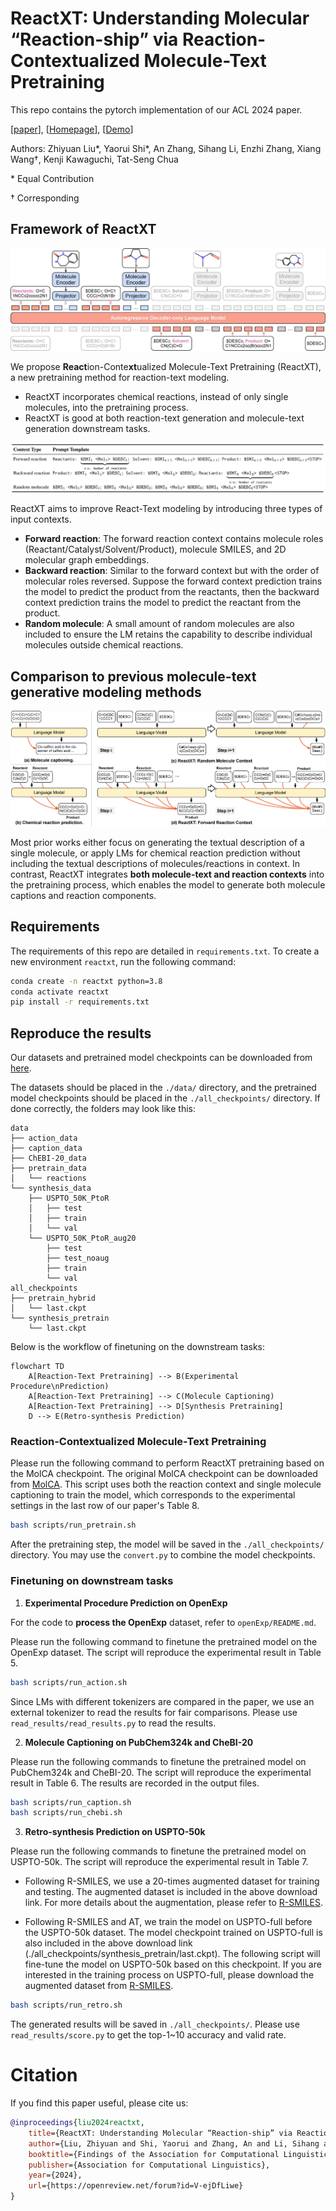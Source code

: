 # ReactXT: Understanding Molecular “Reaction-ship” via Reaction-Contextualized Molecule-Text Pretraining

This repo contains the pytorch implementation of our ACL 2024 paper.

[[paper](https://www.arxiv.org/abs/2405.14225)], [[Homepage](https://syr-cn.github.io/ReactXT/)], [[Demo](https://587c2df8dd6e3edd53.gradio.live/)]

Authors: Zhiyuan Liu*, Yaorui Shi*, An Zhang, Sihang Li, Enzhi Zhang, Xiang Wang†, Kenji Kawaguchi, Tat-Seng Chua

\* Equal Contribution

† Corresponding

## Framework of ReactXT

![fig1](./figures/frameworks.jpg)

We propose **React**ion-Conte**xt**ualized Molecule-Text Pretraining (ReactXT), a new pretraining method for reaction-text modeling.
- ReactXT incorporates chemical reactions, instead of only single molecules, into the pretraining process.
- ReactXT is good at both reaction-text generation and molecule-text generation downstream tasks.


![fig1](./figures/context.jpg)

ReactXT aims to improve React-Text modeling by introducing three types of input contexts.
- **Forward reaction**: The forward reaction context contains molecule roles (Reactant/Catalyst/Solvent/Product), molecule SMILES, and 2D molecular graph embeddings.
- **Backward reaction**: Similar to the forward context but with the order of molecular roles reversed. Suppose the forward context prediction trains the model to predict the product from the reactants, then the backward context prediction trains the model to predict the reactant from the product.
- **Random molecule**: A small amount of random molecules are also included to ensure the LM retains the capability to describe individual molecules outside chemical reactions.


## Comparison to previous molecule-text generative modeling methods

![fig1](./figures/comparison.jpg)

Most prior works either focus on generating the textual description of a single molecule, or apply LMs for chemical reaction prediction without including the textual descriptions of molecules/reactions in context.
In contrast, ReactXT integrates **both molecule-text and reaction contexts** into the pretraining process, which enables the model to generate both molecule captions and reaction components.


## Requirements

The requirements of this repo are detailed in `requirements.txt`. To create a new environment `reactxt`, run the following command:

```bash
conda create -n reactxt python=3.8
conda activate reactxt
pip install -r requirements.txt
```

## Reproduce the results

Our datasets and pretrained model checkpoints can be downloaded from [here](https://osf.io/e68v4/files/osfstorage).

The datasets should be placed in the `./data/` directory, and the pretrained model checkpoints should be placed in the `./all_checkpoints/` directory. If done correctly, the folders may look like this:
```
data
├── action_data
├── caption_data
├── ChEBI-20_data
├── pretrain_data
│   └── reactions
└── synthesis_data
    ├── USPTO_50K_PtoR
    │   ├── test
    │   ├── train
    │   └── val
    └── USPTO_50K_PtoR_aug20
        ├── test
        ├── test_noaug
        ├── train
        └── val
all_checkpoints
├── pretrain_hybrid
│   └── last.ckpt
└── synthesis_pretrain
    └── last.ckpt
```

Below is the workflow of finetuning on the downstream tasks:
```mermaid
flowchart TD
    A[Reaction-Text Pretraining] --> B(Experimental Procedure\nPrediction)
    A[Reaction-Text Pretraining] --> C(Molecule Captioning)
    A[Reaction-Text Pretraining] --> D[Synthesis Pretraining]
    D --> E(Retro-synthesis Prediction)
```

### Reaction-Contextualized Molecule-Text Pretraining

Please run the following command to perform ReactXT pretraining based on the MolCA checkpoint.
The original MolCA checkpoint can be downloaded from [MolCA](https://github.com/eltociear/MolCA).
This script uses both the reaction context and single molecule captioning to train the model, which corresponds to the experimental settings in the last row of our paper's Table 8.

```bash
bash scripts/run_pretrain.sh
```

After the pretraining step, the model will be saved in the `./all_checkpoints/` directory. You may use the `convert.py` to combine the model checkpoints. 

### Finetuning on downstream tasks

1. **Experimental Procedure Prediction on OpenExp**

For the code to **process the OpenExp** dataset, refer to `openExp/README.md`.

Please run the following command to finetune the pretrained model on the OpenExp dataset. The script will reproduce the experimental result in Table 5.

```bash
bash scripts/run_action.sh
```

Since LMs with different tokenizers are compared in the paper, we use an external tokenizer to read the results for fair comparisons. Please use `read_results/read_results.py` to read the results.

2. **Molecule Captioning on PubChem324k and CheBI-20**

Please run the following commands to finetune the pretrained model on PubChem324k and CheBI-20. The script will reproduce the experimental result in Table 6. The results are recorded in the output files.

```bash
bash scripts/run_caption.sh
bash scripts/run_chebi.sh
```

3. **Retro-synthesis Prediction on USPTO-50k**

Please run the following commands to finetune the pretrained model on USPTO-50k. The script will reproduce the experimental result in Table 7.

- Following R-SMILES, we use a 20-times augmented dataset for training and testing. The augmented dataset is included in the above download link. For more details about the augmentation, please refer to [R-SMILES](https://github.com/otori-bird/retrosynthesis).

- Following R-SMILES and AT, we train the model on USPTO-full before the USPTO-50k dataset. The model checkpoint trained on USPTO-full is also included in the above download link (./all_checkpoints/synthesis_pretrain/last.ckpt). The following script will fine-tune the model on USPTO-50k based on this checkpoint. If you are interested in the training process on USPTO-full, please download the augmented dataset from [R-SMILES](https://github.com/otori-bird/retrosynthesis).

```bash
bash scripts/run_retro.sh
```

The generated results will be saved in `./all_checkpoints/`. Please use `read_results/score.py` to get the top-1~10 accuracy and valid rate.


# Citation

If you find this paper useful, please cite us:

```bib
@inproceedings{liu2024reactxt,
    title={ReactXT: Understanding Molecular “Reaction-ship” via Reaction-Contextualized Molecule-Text Pretraining},
    author={Liu, Zhiyuan and Shi, Yaorui and Zhang, An and Li, Sihang and Zhang, Enzhi and Wang, Xiang and Kawaguchi, Kenji and Chua, Tat-Seng},
    booktitle={Findings of the Association for Computational Linguistics: {ACL} 2024},
    publisher={Association for Computational Linguistics},
    year={2024},
    url={https://openreview.net/forum?id=V-ejDfLiwe}
}
```
